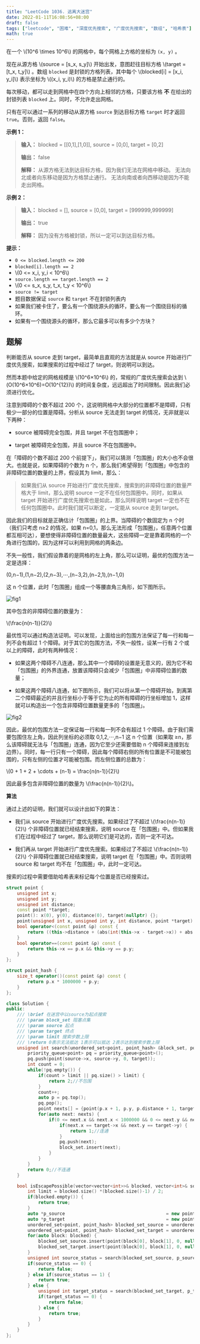 ```yaml
---
title: "LeetCode 1036. 逃离大迷宫"
date: 2022-01-11T16:08:56+08:00
draft: false
tags: ["leetcode", "困难", "深度优先搜索", "广度优先搜索", "数组", "哈希表"]
math: true
---
```


在一个 \\(10^6 \times 10^6\\) 的网格中，每个网格上方格的坐标为 `(x, y)` 。

现在从源方格 \\(source = [s_x, s_y]\\) 开始出发，意图赶往目标方格 \\(target = [t_x, t_y]\\) 。数组 `blocked` 是封锁的方格列表，其中每个 \\(blocked[i] = [x_i, y_i]\\) 表示坐标为 \\((x_i, y_i)\\) 的方格是禁止通行的。

每次移动，都可以走到网格中在四个方向上相邻的方格，只要该方格 **不** 在给出的封锁列表 `blocked` 上。同时，不允许走出网格。

只有在可以通过一系列的移动从源方格 `source` 到达目标方格 `target` 时才返回 `true`。否则，返回 `false`。

<!--more-->

**示例 1：**

> **输入：** blocked = [[0,1],[1,0]], source = [0,0], target = [0,2]
>
> **输出：** false
>
> **解释：**
> 从源方格无法到达目标方格，因为我们无法在网格中移动。
> 无法向北或者向东移动是因为方格禁止通行。
> 无法向南或者向西移动是因为不能走出网格。

**示例 2：**

> **输入：** blocked = [], source = [0,0], target = [999999,999999]
>
> **输出：** true
>
> **解释：**
> 因为没有方格被封锁，所以一定可以到达目标方格。

**提示：**

- `0 <= blocked.length <= 200`
- `blocked[i].length == 2`
- \\(0 <= x_i, y_i < 10^6\\)
- `source.length == target.length == 2`
- \\(0 <= s_x, s_y, t_x, t_y < 10^6\\)
- `source != target`
- 题目数据保证 `source` 和 `target` 不在封锁列表内
- 如果我们被卡住了，要么有一个围绕源头的循环，要么有一个围绕目标的循环。
- 如果有一个围绕源头的循环，那么它最多可以有多少个方块？

## 题解

判断能否从 source 走到 target，最简单且直观的方法就是从 source 开始进行广度优先搜索，如果搜索的过程中经过了 target，则说明可以到达。

然而本题中给定的网格规模是 \\(10^6×10^6\\) 的，常规的广度优先搜索会达到 \\(O(10^6×10^6)=O(10^{12})\\) 的时间复杂度，远远超出了时间限制。因此我们必须进行优化。

注意到障碍的个数不超过 200 个，这说明网格中大部分的位置都不是障碍，只有极少一部分的位置是障碍。分析从 source 无法走到 target 的情况，无非就是以下两种：

- source 被障碍完全包围，并且 target 不在包围圈中；

- target 被障碍完全包围，并且 source 不在包围圈中。

在「障碍的个数不超过 200 个前提下」，我们可以猜测「包围圈」的大小也不会很大。也就是说，如果障碍的个数为 n 个，那么我们希望得到「包围圈」中包含的非障碍位置的数量的上界，假设其为 limit，那么：

> 如果我们从 source 开始进行广度优先搜索，搜索到的非障碍位置的数量严格大于 limit，那么说明 source 一定不在任何包围圈中。同时，如果从 target 开始进行广度优先搜索也是如此，那么同样说明 target 一定也不在任何包围圈中。此时我们就可以断定，一定能从 source 走到 target。

因此我们的目标就是正确估计「包围圈」的上界。当障碍的个数固定为 n 个时（我们只考虑 n≥2 的情况，如果 n=0,1，那么无法形成「包围圈」，任意两个位置都互相可达），要想使得非障碍位置的数量最大，这些障碍一定是靠着网格的一个角进行包围的，因为这样可以利用到网格的两条边。

不失一般性，我们假设靠着的是网格的左上角，那么可以证明，最优的包围方法一定是选择：

(0,n−1),(1,n−2),(2,n−3),⋯,(n−3,2),(n−2,1),(n−1,0)

这 n 个位置，此时「包围圈」组成一个等腰直角三角形，如下图所示。

![fig1](https://tategotoazarasi.github.io/leetcode1036_1.png)

其中包含的非障碍位置的数量为：

\\(\frac{n(n-1)}{2}\\)

最优性可以通过构造法证明。可以发现，上面给出的包围方法保证了每一行和每一列不会有超过 1 个障碍。对于其它的包围方法，不失一般性，设某一行有 2 个或以上的障碍，此时有两种情况：

- 如果这两个障碍不八连通，那么其中一个障碍的设置是无意义的，因为它不和「包围圈」的外界连通，放置该障碍只会减少「包围圈」中非障碍位置的数量；

- 如果这两个障碍八连通，如下图所示，我们可以将从第一个障碍开始，到离第二个障碍最近的并且行坐标小于等于它为止的所有障碍的行坐标增加 1，这样就可以构造出一个包含非障碍位置数量更多的「包围圈」。

![fig2](https://tategotoazarasi.github.io/leetcode1036_2.png)

因此，最优的包围方法一定保证每一行和每一列不会有超过 1 个障碍。由于我们需要包围住左上角，因此列坐标的必须取 0,1,2,⋯,n−1 这 n 个位置（如果取 ≥n，那么该障碍就无法与「包围圈」连通，因为它至少还需要借助 n 个障碍来连接到左边界）。同时，每一行只有一个障碍，因此每个障碍右侧的所有位置是不可能被包围的，只有左侧的位置才可能被包围。而左侧位置的总数为：

\\(0 + 1 + 2 + \cdots + (n-1) = \frac{n(n-1)}{2}\\)

因此最多包含非障碍位置的数量为 \\(\frac{n(n-1)}{2}\\)。

**算法**

通过上述的证明，我们就可以设计出如下的算法：

- 我们从 source 开始进行广度优先搜索。如果经过了不超过 \\(\frac{n(n-1)}{2}\\) 个非障碍位置就已经结束搜索，说明 source 在「包围圈」中。但如果我们在过程中经过了 target，那么说明它们是可达的，否则一定不可达。

- 我们再从 target 开始进行广度优先搜索。如果经过了不超过 \\(\frac{n(n-1)}{2}\\) 个非障碍位置就已经结束搜索，说明 target 在「包围圈」中。否则说明 source 和 target 均不在「包围圈」中，此时一定可达。

搜索的过程中需要借助哈希表来标记每个位置是否已经搜索过。

```cpp
struct point {
    unsigned int x;
    unsigned int y;
    unsigned int distance;
    const point *target;
    point(): x(0), y(0), distance(0), target(nullptr) {};
    point(unsigned int x, unsigned int y, int distance, point *target): x(x), y(y), distance(distance), target(target) {};
    bool operator<(const point &p) const {
        return ((this->distance + (abs(int(this->x - target->x)) + abs(int(this->y - target->y)))) < (p.distance + (abs(int(p.x - target->x)) + abs(int(p.y - target->y)))));
    }
    bool operator==(const point &p) const {
        return this->x == p.x && this->y == p.y;
    }
};

struct point_hash {
    size_t operator()(const point &p) const {
        return p.x * 1000000 + p.y;
    }
};

class Solution {
public:
    /// \brief 在迷宫中以source为起点搜索
    /// \param block_set 阻塞点集
    /// \param source 起点
    /// \param target 终点
    /// \param limit 搜索步数上限
    /// \return 0表示无法抵达 1表示可以抵达 2表示达到搜索步数上限
    unsigned int search(unordered_set<point, point_hash> &block_set, point *source, point *target, unsigned int limit) {
        priority_queue<point> pq = priority_queue<point>();
        pq.push(point(source->x, source->y, 0, target));
        int count = 0;
        while(!pq.empty()) {
            if(count > limit || pq.size() > limit) {
                return 2;//不包围
            }
            count++;
            auto p = pq.top();
            pq.pop();
            point nexts[] = {point(p.x + 1, p.y, p.distance + 1, target), point(p.x - 1, p.y, p.distance + 1, target), point(p.x, p.y + 1, p.distance + 1, target), point(p.x, p.y - 1, p.distance + 1, target)};
            for(auto next: nexts) {
                if(0 <= next.x && next.x < 1000000 && 0 <= next.y && next.y < 1000000 && block_set.count(next) == 0) {
                    if(next.x == target->x && next.y == target->y) {
                        return 1;//连通
                    }
                    pq.push(next);
                    block_set.insert(next);
                }
            }
        }
        return 0;//不连通
    }

    bool isEscapePossible(vector<vector<int>>& blocked, vector<int>& source, vector<int>& target) {
        int limit = blocked.size() *(blocked.size()-1) / 2;
        if(blocked.empty()) {
            return true;
        }
        auto *p_source                                      = new point(source[0], source[1], 0, nullptr);
        auto *p_target                                      = new point(target[0], target[1], 0, nullptr);
        unordered_set<point, point_hash> blocked_set_source = unordered_set<point, point_hash>();
        unordered_set<point, point_hash> blocked_set_target = unordered_set<point, point_hash>();
        for(auto block: blocked) {
            blocked_set_source.insert(point(block[0], block[1], 0, nullptr));
            blocked_set_target.insert(point(block[0], block[1], 0, nullptr));
        }
        unsigned int source_status = search(blocked_set_source, p_source, p_target, limit);
        if(source_status == 0) {
            return false;
        } else if(source_status == 1) {
            return true;
        } else {
            unsigned int target_status = search(blocked_set_target, p_target, p_source, limit);
            if(target_status == 0) {
                return false;
            } else {
                return true;
            }
        }
    }
};
```

